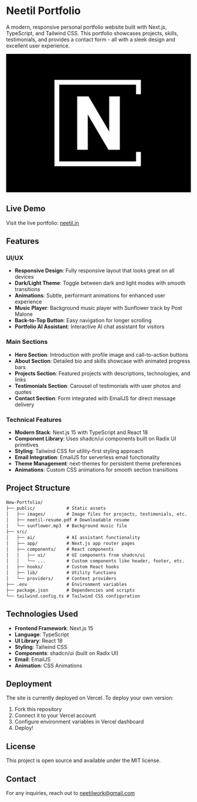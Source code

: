 # Neetil Portfolio

A modern, responsive personal portfolio website built with Next.js, TypeScript, and Tailwind CSS. This portfolio showcases projects, skills, testimonials, and provides a contact form - all with a sleek design and excellent user experience.

![Portfolio Preview](public/images/logo/neetil-logo.png)

## Live Demo

Visit the live portfolio: [neetil.in](https://www.neetil.in)

## Features

### UI/UX
- **Responsive Design**: Fully responsive layout that looks great on all devices
- **Dark/Light Theme**: Toggle between dark and light modes with smooth transitions
- **Animations**: Subtle, performant animations for enhanced user experience
- **Music Player**: Background music player with Sunflower track by Post Malone
- **Back-to-Top Button**: Easy navigation for longer scrolling
- **Portfolio AI Assistant**: Interactive AI chat assistant for visitors

### Main Sections
- **Hero Section**: Introduction with profile image and call-to-action buttons
- **About Section**: Detailed bio and skills showcase with animated progress bars
- **Projects Section**: Featured projects with descriptions, technologies, and links
- **Testimonials Section**: Carousel of testimonials with user photos and quotes
- **Contact Section**: Form integrated with EmailJS for direct message delivery

### Technical Features
- **Modern Stack**: Next.js 15 with TypeScript and React 18
- **Component Library**: Uses shadcn/ui components built on Radix UI primitives
- **Styling**: Tailwind CSS for utility-first styling approach
- **Email Integration**: EmailJS for serverless email functionality
- **Theme Management**: next-themes for persistent theme preferences
- **Animations**: Custom CSS animations for smooth section transitions


## Project Structure

```
New-Portfolio/
├── public/            # Static assets
│   ├── images/        # Image files for projects, testimonials, etc.
│   ├── neetil-resume.pdf # Downloadable resume
│   └── sunflower.mp3  # Background music file
├── src/
│   ├── ai/            # AI assistant functionality
│   ├── app/           # Next.js app router pages
│   ├── components/    # React components
│   │   ├── ui/        # UI components from shadcn/ui
│   │   └── ...        # Custom components like header, footer, etc.
│   ├── hooks/         # Custom React hooks
│   ├── lib/           # Utility functions
│   └── providers/     # Context providers
├── .env               # Environment variables
├── package.json       # Dependencies and scripts
└── tailwind.config.ts # Tailwind CSS configuration
```

## Technologies Used

- **Frontend Framework**: Next.js 15
- **Language**: TypeScript
- **UI Library**: React 18
- **Styling**: Tailwind CSS
- **Components**: shadcn/ui (built on Radix UI)
- **Email**: EmailJS
- **Animation**: CSS Animations



## Deployment

The site is currently deployed on Vercel. To deploy your own version:

1. Fork this repository
2. Connect it to your Vercel account
3. Configure environment variables in Vercel dashboard
4. Deploy!


## License

This project is open source and available under the MIT license.

## Contact

For any inquiries, reach out to neetilwork@gmail.com
